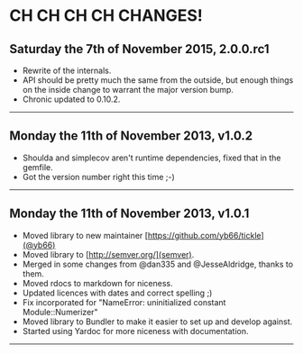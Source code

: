 # CH CH CH CH CHANGES! #

## Saturday the 7th of November 2015, 2.0.0.rc1 ##

- Rewrite of the internals.
- API should be pretty much the same from the outside, but enough things on the inside change to warrant the major version bump.
- Chronic updated to 0.10.2.

----

## Monday the 11th of November 2013, v1.0.2 ##

* Shoulda and simplecov aren't runtime dependencies, fixed that in the gemfile.
* Got the version number right this time ;-)

----

## Monday the 11th of November 2013, v1.0.1 ##

* Moved library to new maintainer [https://github.com/yb66/tickle](@yb66)
* Moved library to [http://semver.org/](semver).
* Merged in some changes from @dan335 and @JesseAldridge, thanks to them.
* Moved rdocs to markdown for niceness.
* Updated licences with dates and correct spelling ;)
* Fix incorporated for "NameError: uninitialized constant Module::Numerizer"
* Moved library to Bundler to make it easier to set up and develop against.
* Started using Yardoc for more niceness with documentation.

----